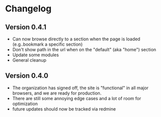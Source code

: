 # Changelog

## Version 0.4.1

* Can now browse directly to a section when the page is loaded (e.g..bookmark a specific section)
* Don't show path in the url when on the "default" (aka "home") section
* Update some modules
* General cleanup

## Version 0.4.0

* The organization has signed off, the site is "functional" in all major browsers, and we are ready for production.
* There are still some annoying edge cases and a lot of room for optimization
* future updates should now be tracked via redmine